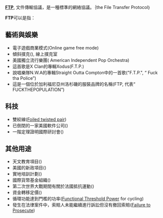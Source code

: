 **[FTP](../Page/文件传输协议.md "wikilink")**, 文件傳輸協議，是一種標準的網絡協議。｛the File Transfer Protocol｝

**FTP**可以是指：

## 藝術與娛樂

  - 電子遊戲商業模式(Online game free mode)
  - 傾斜撲克(), 線上撲克室
  - 美國獨立流行樂團( American Independent Pop Orchestra)
  - 這首歌是X Clan的專輯Xodus(F.T.P.)
  - 說唱樂隊N.W.A的專輯Straight Outta Compton中的一首歌("F.T.P.", “ Fuck tha Police”)
  - 這是一個位於加利福尼亞州洛杉磯的服裝品牌的名稱(FTP, 代表“ FUCKTHEPOPULATION”)

## 科技

  - 雙絞線([Foiled twisted pair](../Page/双绞线.md "wikilink"))
  - 已倒閉的一家美國軟件公司()
  - 一階定理證明國際研討會()

## 其他用途

  - 天文教育項目()
  - 美國的新政項目()
  - 實地培訓計劃()
  - 國際貨幣基金組織()
  - 第二次世界大戰期間有關於法國抵抗運動()
  - 資金轉移定價()
  - 循環功能達到門檻的功率([Functional Threshold Power](https://zh.wikipedia.org/wiki/Functional_Threshold_Power "wikilink") for cycling)
  - 發生在法律案件中，索賠人未能繼續進行訴訟但沒有撤回索賠([Failure to Prosecute](https://zh.wikipedia.org/wiki/Failure_to_Prosecute "wikilink"))